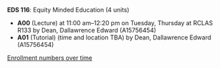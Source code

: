 **EDS 116**: Equity Minded Education (4 units)

- **A00** (Lecture) at 11:00 am–12:20 pm on Tuesday, Thursday at RCLAS R133 by Dean, Dallawrence Edward (A15756454)
- **A01** (Tutorial) (time and location TBA) by Dean, Dallawrence Edward (A15756454)

[Enrollment numbers over time](./EDS116.tsv)
